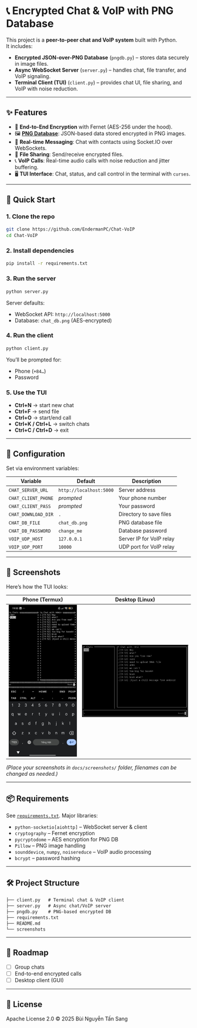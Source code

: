 # 📞 Encrypted Chat & VoIP with PNG Database

This project is a **peer-to-peer chat and VoIP system** built with Python.  
It includes:

- **Encrypted JSON-over-PNG Database** (`pngdb.py`) – stores data securely in image files.
- **Async WebSocket Server** (`server.py`) – handles chat, file transfer, and VoIP signaling.
- **Terminal Client (TUI)** (`client.py`) – provides chat UI, file sharing, and VoIP with noise reduction.

---

## ✨ Features
- 🔐 **End-to-End Encryption** with Fernet (AES-256 under the hood).
- 🖼️ **[PNG Database](https://github.com/EndermanPC/pngdb)**: JSON-based data stored encrypted in PNG images.
- 💬 **Real-time Messaging**: Chat with contacts using Socket.IO over WebSockets.
- 📂 **File Sharing**: Send/receive encrypted files.
- 📞 **VoIP Calls**: Real-time audio calls with noise reduction and jitter buffering.
- 🖥️ **TUI Interface**: Chat, status, and call control in the terminal with `curses`.

---

## 🚀 Quick Start

### 1. Clone the repo
```bash
git clone https://github.com/EndermanPC/Chat-VoIP
cd Chat-VoIP
````

### 2. Install dependencies

```bash
pip install -r requirements.txt
```

### 3. Run the server

```bash
python server.py
```

Server defaults:

* WebSocket API: `http://localhost:5000`
* Database: `chat_db.png` (AES-encrypted)

### 4. Run the client

```bash
python client.py
```

You’ll be prompted for:

* Phone (`+84…`)
* Password

### 5. Use the TUI

* **Ctrl+N** → start new chat
* **Ctrl+F** → send file
* **Ctrl+O** → start/end call
* **Ctrl+K / Ctrl+L** → switch chats
* **Ctrl+C / Ctrl+D** → exit

---

## 🔧 Configuration

Set via environment variables:

| Variable            | Default                 | Description              |
| ------------------- | ----------------------- | ------------------------ |
| `CHAT_SERVER_URL`   | `http://localhost:5000` | Server address           |
| `CHAT_CLIENT_PHONE` | *prompted*              | Your phone number        |
| `CHAT_CLIENT_PASS`  | *prompted*              | Your password            |
| `CHAT_DOWNLOAD_DIR` | `.`                     | Directory to save files  |
| `CHAT_DB_FILE`      | `chat_db.png`           | PNG database file        |
| `CHAT_DB_PASSWORD`  | `change_me`             | Database password        |
| `VOIP_UDP_HOST`     | `127.0.0.1`             | Server IP for VoIP relay |
| `VOIP_UDP_PORT`     | `10000`                 | UDP port for VoIP relay  |

---

## 📸 Screenshots

Here’s how the TUI looks:

| Phone (Termux)                       | Desktop (Linux)                       |
| ------------------------------------ | ------------------------------------- |
| ![phone](screenshots/phone.png)      | ![desktop](screenshots/desktop.png)   |

*(Place your screenshots in `docs/screenshots/` folder, filenames can be changed as needed.)*

---

## 📦 Requirements

See [`requirements.txt`](./requirements.txt).
Major libraries:

* `python-socketio[aiohttp]` – WebSocket server & client
* `cryptography` – Fernet encryption
* `pycryptodome` – AES encryption for PNG DB
* `Pillow` – PNG image handling
* `sounddevice`, `numpy`, `noisereduce` – VoIP audio processing
* `bcrypt` – password hashing

---

## 🛠️ Project Structure

```
├── client.py   # Terminal chat & VoIP client
├── server.py   # Async chat/VoIP server
├── pngdb.py    # PNG-based encrypted DB
├── requirements.txt
├── README.md
└── screenshots
```

---

## 📌 Roadmap

* [ ] Group chats
* [ ] End-to-end encrypted calls
* [ ] Desktop client (GUI)

---

## 📝 License

Apache License 2.0 © 2025 Bùi Nguyễn Tấn Sang
